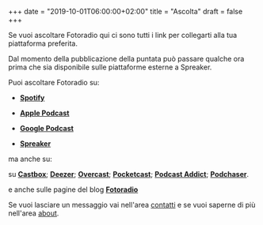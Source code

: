 +++
date = "2019-10-01T06:00:00+02:00"
title = "Ascolta"
draft = false
+++

Se vuoi ascoltare Fotoradio qui ci sono tutti i link per collegarti alla tua piattaforma preferita.

Dal momento della pubblicazione della puntata può passare qualche ora prima che sia disponibile sulle piattaforme esterne a Spreaker.

Puoi ascoltare Fotoradio su:

- <a target="blank" href="https://open.spotify.com/show/3dzBBFOJD2gaz2pRdhlzYh">**Spotify**</a>

- <a href="https://podcasts.apple.com/it/podcast/fotoradio-un-podcast-sulle-fotografie/id1473090985">**Apple Podcast**</a>

- <a href="https://www.google.com/podcasts?feed=aHR0cHM6Ly93d3cuc3ByZWFrZXIuY29tL3Nob3cvMzYwNzI4OS9lcGlzb2Rlcy9mZWVk">**Google Podcast**</a>

- <a href="https://www.spreaker.com/show/fotoradio-un-podcast-sulle-fotografie">**Spreaker**</a>

ma anche su:

su <a target="blank" href="https://castbox.fm/channel/Fotoradio-un-podcast-sulle-fotografie-id2203635?country=it">**Castbox**</a>; <a target="blank" href="https://www.deezer.com/it/show/419562">**Deezer**</a>; <a target="blank" href="https://overcast.fm/itunes1473090985">**Overcast**</a>; <a target="blank" href="https://pca.st/itunes/1473090985">**Pocketcast**</a>; <a target="blank" href="https://podcastaddict.com/podcast/2413816">**Podcast Addict**</a>; <a target="blank" href="https://www.podchaser.com/podcasts/fotoradio-un-podcast-sulle-fot-894285">**Podchaser**</a>.

e anche sulle pagine del blog <a target="blank" href="/">**Fotoradio**</a>

Se vuoi lasciare un messaggio vai nell'area <a href="/contact/">contatti</a> e se vuoi saperne di più nell'area <a href="/about/">about</a>.
